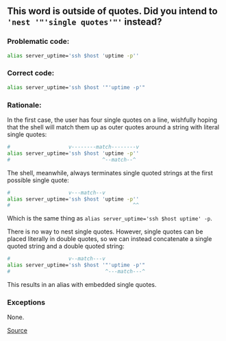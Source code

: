 ## This word is outside of quotes. Did you intend to `'nest '"'single quotes'"'` instead?

### Problematic code:

```sh
alias server_uptime='ssh $host 'uptime -p''
```

### Correct code:

```sh
alias server_uptime='ssh $host '"'uptime -p'"
```

### Rationale:

In the first case, the user has four single quotes on a line, wishfully hoping that the shell will match them up as outer quotes around a string with literal single quotes:

```sh
#                   v--------match--------v
alias server_uptime='ssh $host 'uptime -p''
#                              ^--match--^
```

The shell, meanwhile, always terminates single quoted strings at the first possible single quote:

```sh
#                   v---match--v
alias server_uptime='ssh $host 'uptime -p''
#                                        ^^
```

Which is the same thing as `alias server_uptime='ssh $host uptime' -p`.

There is no way to nest single quotes. However, single quotes can be placed literally in double quotes, so we can instead concatenate a single quoted string and a double quoted string:

```sh
#                   v--match---v
alias server_uptime='ssh $host '"'uptime -p'"
#                               ^---match---^
```

This results in an alias with embedded single quotes.

### Exceptions

None.

[Source](https://github.com/koalaman/shellcheck/wiki/SC2026)

